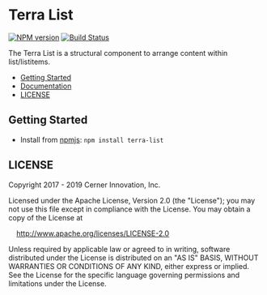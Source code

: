 # Terra List


[![NPM version](https://badgen.net/npm/v/terra-list)](https://www.npmjs.org/package/terra-list)
[![Build Status](https://badgen.net/travis/cerner/terra-core)](https://travis-ci.org/cerner/terra-core)

The Terra List is a structural component to arrange content within list/listitems.

- [Getting Started](#getting-started)
- [Documentation](https://github.com/cerner/terra-core/tree/master/packages/terra-list/docs)
- [LICENSE](#license)

## Getting Started

- Install from [npmjs](https://www.npmjs.com): `npm install terra-list`

## LICENSE

Copyright 2017 - 2019 Cerner Innovation, Inc.

Licensed under the Apache License, Version 2.0 (the "License"); you may not use this file except in compliance with the License. You may obtain a copy of the License at

&nbsp;&nbsp;&nbsp;&nbsp;http://www.apache.org/licenses/LICENSE-2.0

Unless required by applicable law or agreed to in writing, software distributed under the License is distributed on an "AS IS" BASIS, WITHOUT WARRANTIES OR CONDITIONS OF ANY KIND, either express or implied. See the License for the specific language governing permissions and limitations under the License.
